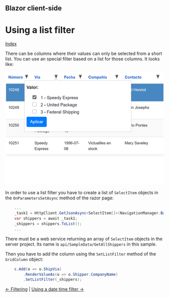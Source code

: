 ## Blazor client-side

# Using a list filter

[Index](Documentation.md)

There can be columns where their values can only be selected from a short list. 
You can use an special filter based on a list for those columns. 
It looks like:

![](../images/List_filter.png)

In order to use a list filter you have to create a list of ```SelectItem``` objects in the ```OnParametersSetAsync``` method of the razor page:

```c#
    ...
    _task1 = HttpClient.GetJsonAsync<SelectItem[]>(NavigationManager.BaseUri + $"api/SampleData/GetAllShippers");
    var shippers = await _task1;
    _shippers = shippers.ToList();
    ...
``` 

There must be a web service returning an array of ```SelectItem``` objects in the server project. Its name is ```api/SampleData/GetAllShippers``` in this sample.

Then you have to add the column using the ```SetListFilter``` method of the ```GridColumn``` object:
```c#
    c.Add(o => o.ShipVia)
        .RenderValueAs(o => o.Shipper.CompanyName)
        .SetListFilter(_shippers);
``` 

[<- Filtering](Filtering.md) | [Using a date time filter ->](Using_datetime_filter.md)